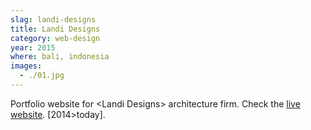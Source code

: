 ```yaml
---
slag: landi-designs
title: Landi Designs
category: web-design
year: 2015
where: bali, indonesia
images:
  - ./01.jpg
---
```


Portfolio website for &lt;Landi Designs&gt; architecture firm.
Check the [live website](http://landi-designs.com).
[2014>today].
